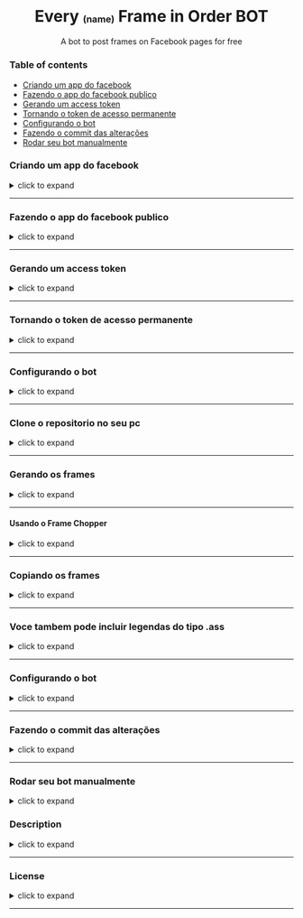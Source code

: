<h1 align="center">Every <sup><sub><sub>(name)</sub></sub></sup> Frame in Order BOT</h1>

<div align="center">

A bot to post frames on Facebook pages for free

</div>


### Table of contents

- [Criando um app do facebook](#criando-um-app-do-facebook)
- [Fazendo o app do facebook publico](#fazendo-o-app-do-facebook-publico)
- [Gerando um access token](#gerando-um-access-token)
- [Tornando o token de acesso permanente](#tornando-o-token-de-acesso-permanente)
- [Configurando o bot](#configurando-o-bot)
- [Fazendo o commit das alterações](#fazendo-o-commit-das-alterações)
- [Rodar seu bot manualmente](#rodar-seu-bot-manualmente)


### Criando um app do facebook
<details><summary>click to expand</summary>

Antes de começar, certifique-se de ter uma pagina do Facebook ativa

- Acesse a pagina [Facebook for Developers](https://developers.facebook.com/) e clique em My Apps
![image](./utils/assets/tutorial/01.png)

- Clique em Create application para criar um novo app
![image](./utils/assets/tutorial/02.png)

- De um nome a seu app, pode ser qualquer nome, por exemplo EFIO, e um email
![image](./utils/assets/tutorial/03.png)

- Em Use cases escolha Other
![image](./utils/assets/tutorial/04.png)

- Em Type escolha Business
![image](./utils/assets/tutorial/05.png)

- Clique em Create application, sua senha será solicitada, confirme e continue
![image](./utils/assets/tutorial/06.png)

</details>

---

### Fazendo o app do facebook publico
<details><summary>click to expand</summary>

- Acesse o App/Settings/Basic
![image](./utils/assets/tutorial/07.png)

- Em sua Privacy Policy URL coloque o link do google https://google.com/, depois clique em Save Changes
![image](./utils/assets/tutorial/08.png)

- Para que seu conteudo seja publicado e visivel para todos os usuarios, selecione Application mode para live 
![image](./utils/assets/tutorial/09.png)

</details>

---

### Gerando um access token
<details><summary>click to expand</summary>

- Acesse o Tools/Graph API Explorer
![image](./utils/assets/tutorial/10.png)

- Selecione todas as permissoes de pagina
![image](./utils/assets/tutorial/11.png)

- Selecione seu app name, e pagina
![image](./utils/assets/tutorial/12.png)

- Confirme sua pagina de frames e aceite os demais termos   
![image](./utils/assets/tutorial/13.png)

- As permissoes devem ficar em preto, caso contrario refaça o processo
![image](./utils/assets/tutorial/14.png)

</details>

---

### Tornando o token de acesso permanente
<details><summary>click to expand</summary>

- Verifique o se tudo esta conforme a imagem, App meta, with your app name and User or page, with your user token and click on 🛈 icon and click on tool Open in access token tool
![image](./utils/assets/tutorial/15.png)

- Extenda e copie o token de acesso e volte para a aba anterior
![image](./utils/assets/tutorial/16.png)

- Subistitua o codigo de acesso pelo novo que voce copiou, cheque o App meta, with your app name and User or page, with your page name e extenda o token de acesso novamente.
![image](./utils/assets/tutorial/17.png)

- Voce obterá um token de acesso permanente. Copie ele e save, ele sera importante mais tarde.
![image](./utils/assets/tutorial/18.png)

</details>

---

### Configurando o bot
<details><summary>click to expand</summary>

- Aceesse o link do repositorio [EFIO-PYTHON](https://github.com/JavaRaf/EFIO-PYTHON) e clicque em Use this template para copiar o repositorio para seu perfil do github

- Apos copiar o repositorio, acesse as configuracoes do repositorio e va ate Settings/Secrets and variables/Actions
![image](./utils/assets/tutorial/19.png)

- Clique em New repository secret e adicione o token de acesso que voce gerou anteriormente, usando o nome FB_TOKEN
![image](./utils/assets/tutorial/20.png)

</details>

---

### Clone o repositorio no seu pc
<details><summary>click to expand</summary>

- Abra o terminal e digite git clone <url do repositorio>
![image](./utils/assets/tutorial/25.png)
![image](./utils/assets/tutorial/26.png)

</details>

---

### Gerando os frames
<details><summary>click to expand</summary>

#### Usando o [FFmpeg](https://ffmpeg.org/)

- Com o ffmepg  ja instalado, abra o terminal e digite ffmpeg -i "video.mkv" -vf "fps=2" -fps_mode vfr -q:v 3 "frame_%00d.jpg" <br>
onde
- video.mkv e o nome do arquivo do video
- fps=2 e o fps do video (1 a 60, quanto maior, mais frames por segundo serão gerados)
- -fps_mode vfr e o fps mode (vfr = variable frame rate)
- -q:v 3 e a qualidade do frame (1 a 5, quanto maior pior a qualidade)
- frame_%00d.jpg e o nome do arquivo do frame e destino

nota. voce deve criar uma pasta para os frames de saida para melhorar a organizacao, por exemplo 01 para o episodio 1, 02 para o episodio 2, etc...

![image](./utils/assets/tutorial/23.png)

</details>

---

#### Usando o Frame Chopper
<details><summary>click to expand</summary>


- baixe o aplicativo [Frame Chopper](https://github.com/JavaRaf/Frame-Chopper), abra-o e instale, agora selecione o arquivo do video, pasta de saida, fps, qualidade e clique em Generate    

<div align="center">
<img src="./utils/assets/tutorial/24.png" width="400" />
</div>

</details>

---

### Copiando os frames
<details><summary>click to expand</summary>

#### Após gerar os frames, copie a pasta 01 com todos os frames dentro e cole na pasta frames do repositorio
![image](./utils/assets/tutorial/27.png)

</details>

---

### Voce tambem pode incluir legendas do tipo .ass
<details><summary>click to expand</summary>

- Dentro da pasta subtitles crie uma pasta com o nunero do episodio, por exemplo 01 e cole o arquivo dentro
- Essas legendas  serão usadas para o bot postar as legendas no post ou no comentario do frame

</details>

---

### Configurando o bot
<details><summary>click to expand</summary>

- Nessa parte voce tera que configurar o arquivo config.yml
- abrar  o repositorio no seu editor de codigo, por exemplo VSCode
![image](./utils/assets/tutorial/28.png)

- no arquivo config.yml voce precisara configurar o page_name com o nome da sua pagina, isso ajudara a checar se seu FB_TOKEN e valido
- Em episodes, voce tera que cria um objeto com o numero do episodio, nesse exemplo, o 1
- img_fps: e o fps do video que voce gerou os frames
- o album_id serve para repostar osframes dentro de um album do facebook, voce pode criar um album no facebook e pegar o id dele e colar aqui
![image](./utils/assets/tutorial/29.png)

- voce pode adicionar mais episodes no futuro

</details>

---

### Fazendo o commit das alterações
<details><summary>click to expand</summary>
- Abra o terminal, na pasta do repositorio e digite 

```bash
    git add .
    git commit -m "initial commit"
    git push origin main
```

</details>

---

### Rodar seu bot manualmente
<details><summary>click to expand</summary>

- Apos empurar todas suas alterações para o github, voce pode rodar o bot manualmente
- Va ate seu repositorio no github e clique em Actions, e clique em Init banner and Run workflow
![image](./utils/assets/tutorial/30.png)

</details>


### Description
<details><summary>click to expand</summary>
Este repositório é um bot em Python que publica frames no Facebook com legendas e um tempo de espera entre posts. Ele utiliza o GitHub Actions para rodar automaticamente.

</details>

--- 

### License
<details><summary>click to expand</summary>
This repository is licensed under the MIT License. See [LICENSE](LICENSE) for more information.
</details>

--- 
